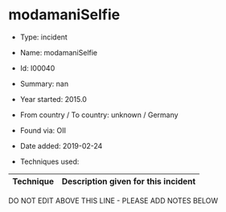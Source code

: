# modamaniSelfie

* Type: incident

* Name: modamaniSelfie

* Id: I00040

* Summary: nan

* Year started: 2015.0

* From country / To country: unknown / Germany

* Found via: OII

* Date added: 2019-02-24

* Techniques used: 

| Technique | Description given for this incident |
| --------- | ------------------------- |


DO NOT EDIT ABOVE THIS LINE - PLEASE ADD NOTES BELOW